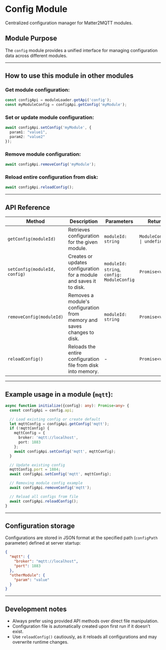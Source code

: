 
# Config Module

Centralized configuration manager for Matter2MQTT modules.

## Module Purpose
The `config` module provides a unified interface for managing configuration data across different modules.

---

## How to use this module in other modules

### Get module configuration:
```typescript
const configApi = moduleLoader.getApi('config');
const myModuleConfig = configApi.getConfig('myModule');
```

### Set or update module configuration:
```typescript
await configApi.setConfig('myModule', {
  param1: "value1",
  param2: "value2"
});
```

### Remove module configuration:
```typescript
await configApi.removeConfig('myModule');
```

### Reload entire configuration from disk:
```typescript
await configApi.reloadConfig();
```

---

## API Reference

| Method | Description | Parameters | Return |
|--------|-------------|------------|--------|
| `getConfig(moduleId)` | Retrieves configuration for the given module. | `moduleId: string` | `ModuleConfig \| undefined` |
| `setConfig(moduleId, config)` | Creates or updates configuration for a module and saves it to disk. | `moduleId: string`, `config: ModuleConfig` | `Promise<void>` |
| `removeConfig(moduleId)` | Removes a module's configuration from memory and saves changes to disk. | `moduleId: string` | `Promise<void>` |
| `reloadConfig()` | Reloads the entire configuration file from disk into memory. | - | `Promise<void>` |

---

## Example usage in a module (`mqtt`):

```typescript
async function initialize({config}: any): Promise<any> {
  const configApi = config.api;

  // Load existing config or create default
  let mqttConfig = configApi.getConfig('mqtt');
  if (!mqttConfig) {
    mqttConfig = {
      broker: 'mqtt://localhost',
      port: 1883
    };
    await configApi.setConfig('mqtt', mqttConfig);
  }

  // Update existing config
  mqttConfig.port = 1884;
  await configApi.setConfig('mqtt', mqttConfig);

  // Removing module config example
  await configApi.removeConfig('mqtt');

  // Reload all configs from file
  await configApi.reloadConfig();
}
```

---

## Configuration storage

Configurations are stored in JSON format at the specified path (`configPath` parameter) defined at server startup:

```json
{
  "mqtt": {
    "broker": "mqtt://localhost",
    "port": 1883
  },
  "otherModule": {
    "param": "value"
  }
}
```

---

## Development notes

- Always prefer using provided API methods over direct file manipulation.
- Configuration file is automatically created upon first run if it doesn't exist.
- Use `reloadConfig()` cautiously, as it reloads all configurations and may overwrite runtime changes.

